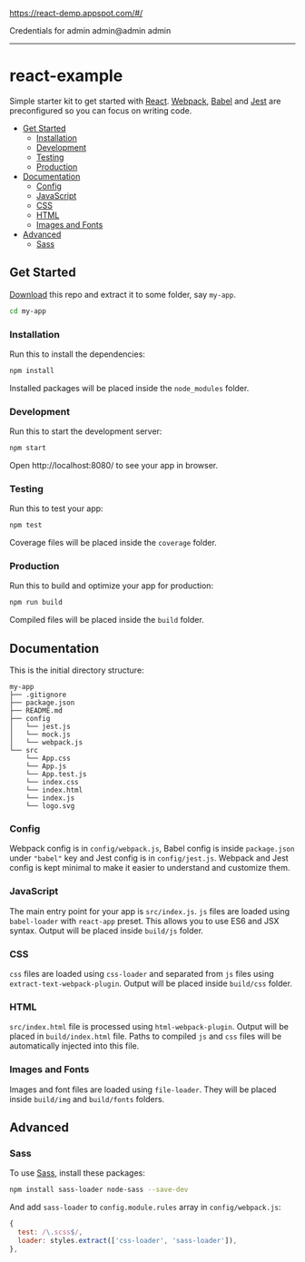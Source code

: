 
<a href="https://react-demp.appspot.com/#/">https://react-demp.appspot.com/#/</a>

Credentials for admin
admin@admin
admin

-------


# react-example

Simple starter kit to get started with [React]. [Webpack], [Babel] and [Jest] are preconfigured so you can focus on writing code.


<!-- TOC depthFrom:2 depthTo:3 withLinks:1 updateOnSave:1 orderedList:0 -->

- [Get Started](#get-started)
	- [Installation](#installation)
	- [Development](#development)
	- [Testing](#testing)
	- [Production](#production)
- [Documentation](#documentation)
	- [Config](#config)
	- [JavaScript](#javascript)
	- [CSS](#css)
	- [HTML](#html)
	- [Images and Fonts](#images-and-fonts)
- [Advanced](#advanced)
	- [Sass](#sass)

<!-- /TOC -->


## Get Started

[Download] this repo and extract it to some folder, say `my-app`.

```bash
cd my-app
```

### Installation

Run this to install the dependencies:

```bash
npm install
```

Installed packages will be placed inside the `node_modules` folder.

### Development

Run this to start the development server:

```bash
npm start
```

Open http://localhost:8080/ to see your app in browser.

### Testing

Run this to test your app:

```bash
npm test
```

Coverage files will be placed inside the `coverage` folder.

### Production

Run this to build and optimize your app for production:

```bash
npm run build
```

Compiled files will be placed inside the `build` folder.


## Documentation

This is the initial directory structure:

```
my-app
├── .gitignore
├── package.json
├── README.md
├── config
│   └── jest.js
│   └── mock.js
│   └── webpack.js
└── src
    └── App.css
    └── App.js
    └── App.test.js
    └── index.css
    └── index.html
    └── index.js
    └── logo.svg
```

### Config

Webpack config is in `config/webpack.js`, Babel config is inside `package.json` under `"babel"` key and Jest config is in `config/jest.js`. Webpack and Jest config is kept minimal to make it easier to understand and customize them.

### JavaScript

The main entry point for your app is `src/index.js`. `js` files are loaded using `babel-loader` with `react-app` preset. This allows you to use ES6 and JSX syntax. Output will be placed inside `build/js` folder.

### CSS

`css` files are loaded using `css-loader` and separated from `js` files using `extract-text-webpack-plugin`. Output will be placed inside `build/css` folder.

### HTML

`src/index.html` file is processed using `html-webpack-plugin`. Output will be placed in `build/index.html` file. Paths to compiled `js` and `css` files will be automatically injected into this file.

### Images and Fonts

Images and font files are loaded using `file-loader`. They will be placed inside `build/img` and `build/fonts` folders.


## Advanced

### Sass

To use [Sass], install these packages:

```bash
npm install sass-loader node-sass --save-dev
```

And add `sass-loader` to `config.module.rules` array in `config/webpack.js`:

```js
{
  test: /\.scss$/,
  loader: styles.extract(['css-loader', 'sass-loader']),
},
```

[Download]: https://github.com/react-example/react-example/archive/master.zip
[React]: https://facebook.github.io/react/
[Webpack]: https://webpack.js.org/
[Babel]: https://babeljs.io/
[Jest]: https://facebook.github.io/jest/
[Sass]: http://sass-lang.com/
